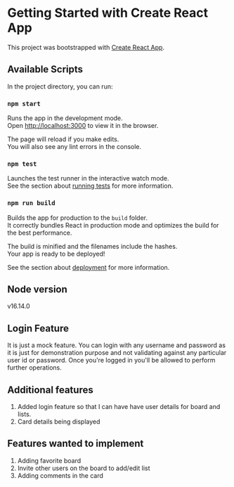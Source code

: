 # Getting Started with Create React App

This project was bootstrapped with [Create React App](https://github.com/facebook/create-react-app).

## Available Scripts

In the project directory, you can run:

### `npm start`

Runs the app in the development mode.\
Open [http://localhost:3000](http://localhost:3000) to view it in the browser.

The page will reload if you make edits.\
You will also see any lint errors in the console.

### `npm test`

Launches the test runner in the interactive watch mode.\
See the section about [running tests](https://facebook.github.io/create-react-app/docs/running-tests) for more information.

### `npm run build`

Builds the app for production to the `build` folder.\
It correctly bundles React in production mode and optimizes the build for the best performance.

The build is minified and the filenames include the hashes.\
Your app is ready to be deployed!

See the section about [deployment](https://facebook.github.io/create-react-app/docs/deployment) for more information.

## Node version
v16.14.0

## Login Feature
It is just a mock feature. You can login with any username and password as it is just for demonstration purpose and not validating against any particular user id or password. Once you're logged in you'll be allowed to perform further operations.

## Additional features

1. Added login feature so that I can have have user details for board and lists.
2. Card details being displayed

## Features wanted to implement
1. Adding favorite board
2. Invite other users on the board to add/edit list
3. Adding comments in the card



